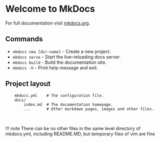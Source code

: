 # Welcome to MkDocs

For full documentation visit [mkdocs.org](https://www.mkdocs.org).

## Commands

* `mkdocs new [dir-name]` - Create a new project.
* `mkdocs serve` - Start the live-reloading docs server.
* `mkdocs build` - Build the documentation site.
* `mkdocs -h` - Print help message and exit.

## Project layout
```
    mkdocs.yml    # The configuration file.
    docs/
        index.md  # The documentation homepage.
        ...       # Other markdown pages, images and other files.
```
<br/>

!!! note
    There can be no other files in the same level directory of mkdocs.yml, including README.MD, but temporary files of vim are fine

